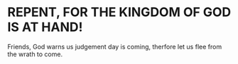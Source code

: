 # REPENT, FOR THE KINGDOM OF GOD IS AT HAND!

Friends, God warns us judgement day is coming, therfore let us flee from the wrath to come.
